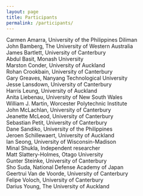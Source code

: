```yaml
---
layout: page
title: Participants
permalink: /participants/
---
```


Carmen Amarra, University of the Philippines Diliman <br>
John Bamberg, The University of Western Australia <br>
James Bartlett, University of Canterbury <br>
Abdul Basit, Monash University <br>
Marston Conder, University of Auckland <br>
Rohan Crookbain, University of Canterbury<br>
Gary Greaves, Nanyang Technological University <br>
Jesse Lansdown, University of Canterbury <br>
Harris Leung, University of Auckland <br>
Anita Liebenau, University of New South Wales <br>
William J. Martin, Worcester Polytechnic Institute <br>
John McLachlan, University of Canterbury <br>
Jeanette McLeod, University of Canterbury <br>
Sebastian Petit, University of Canterbury <br>
Dane Sandiko, University of the Philippines <br>
Jeroen Schillewaert, University of Auckland <br>
Ian Seong, University of Wisconsin-Madison <br>
Minal Shukla, Independent researcher <br>
Matt Slattery-Holmes, Otago University <br>
Gunter Steinke, University of Canterbury <br>
Sho Suda, National Defense Academy of Japan <br>
Geertrui Van de Voorde, University of Canterbury <br>
Felipe Voloch, University of Canterbury <br>
Darius Young, The University of Auckland <br>
